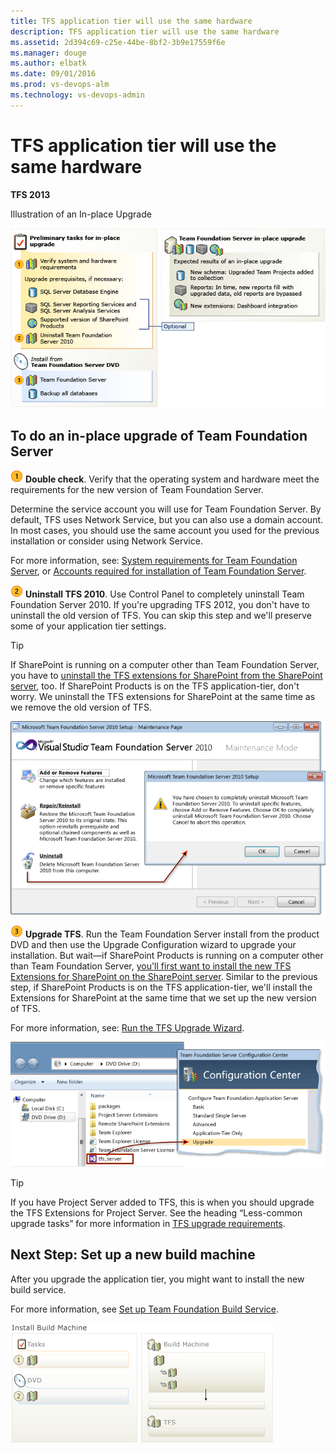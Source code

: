 ```yaml
---
title: TFS application tier will use the same hardware
description: TFS application tier will use the same hardware
ms.assetid: 2d394c69-c25e-44be-8bf2-3b9e17559f6e
ms.manager: douge
ms.author: elbatk
ms.date: 09/01/2016
ms.prod: vs-devops-alm
ms.technology: vs-devops-admin
---
```


[//]: # (monikerRange: 'tfs-2013')

# TFS application tier will use the same hardware

**TFS 2013**

Illustration of an In-place Upgrade

![](../_img/ic666060.png)

## To do an in-place upgrade of Team Foundation Server 

![](../../install/_img/ic756627.png) **Double check**. Verify that the operating system and hardware meet the requirements for the new version of Team Foundation Server.

Determine the service account you will use for Team Foundation Server. By default, TFS uses Network Service, but you can also use a domain account. In most cases, you should use the same account you used for the previous installation or consider using Network Service.

For more information, see: [System requirements for Team Foundation Server](../../requirements.md), or [Accounts required for installation of Team Foundation Server](../../requirements.md#accounts).

![](../../install/_img/ic646325.png) **Uninstall TFS 2010**. Use Control Panel to completely uninstall Team Foundation Server 2010. If you're upgrading TFS 2012, you don't have to uninstall the old version of TFS. You can skip this step and we'll preserve some of your application tier settings.

> [!TIP]
> If SharePoint is running on a computer other than Team Foundation Server, you have to [uninstall the TFS extensions for SharePoint from the SharePoint server](use-same-sharepoint-site.md), too. If SharePoint Products is on the TFS application-tier, don't worry. We uninstall the TFS extensions for SharePoint at the same time as we remove the old version of TFS.

![](../_img/ic552209.png)

![](../../install/_img/ic646326.png) **Upgrade TFS**. Run the Team Foundation Server install from the product DVD and then use the Upgrade Configuration wizard to upgrade your installation. <span class="parameter">But wait</span>—if SharePoint Products is running on a computer other than Team Foundation Server, [you'll first want to install the new TFS Extensions for SharePoint on the SharePoint server](use-same-sharepoint-site.md). Similar to the previous step, if SharePoint Products is on the TFS application-tier, we'll install the Extensions for SharePoint at the same time that we set up the new version of TFS.

For more information, see: [Run the TFS Upgrade Wizard](../run-upgrade-wizard.md).

![](../../install/_img/ic612456.png)

> [!TIP]
> If you have Project Server added to TFS, this is when you should upgrade the TFS Extensions for Project Server. See the heading “Less-common upgrade tasks” for more information in [TFS upgrade requirements](upgrade-2013-requirements.md).

## Next Step: Set up a new build machine

After you upgrade the application tier, you might want to install the new build service.

For more information, see [Set up Team Foundation Build Service](https://msdn.microsoft.com/en-us/library/ee259687(v=vs.120).aspx).

![](../../install/_img/ic612464.png)